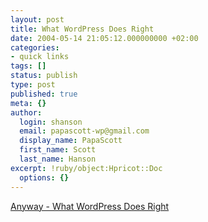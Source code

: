 ```yaml
---
layout: post
title: What WordPress Does Right
date: 2004-05-14 21:05:12.000000000 +02:00
categories:
- quick links
tags: []
status: publish
type: post
published: true
meta: {}
author:
  login: shanson
  email: papascott-wp@gmail.com
  display_name: PapaScott
  first_name: Scott
  last_name: Hanson
excerpt: !ruby/object:Hpricot::Doc
  options: {}
---
```

<p><a title="In case anyone is interested..." href="http://www.laurenwood.org/anyway/index.php?p=20">Anyway - What WordPress Does Right</a></p>
